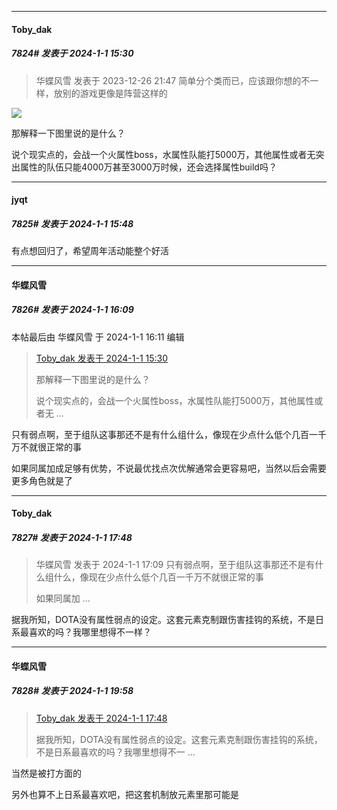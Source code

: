 
*****

####  Toby_dak  
##### 7824#       发表于 2024-1-1 15:30

<blockquote>华蝶风雪 发表于 2023-12-26 21:47
简单分个类而已，应该跟你想的不一样，放别的游戏更像是阵营这样的</blockquote>
<img src="https://p.sda1.dev/15/43b5c876a2b79eddfced60478e8fcf6c/1000132014.jpg" referrerpolicy="no-referrer">

那解释一下图里说的是什么？

说个现实点的，会战一个火属性boss，水属性队能打5000万，其他属性或者无突出属性的队伍只能4000万甚至3000万时候，还会选择属性build吗？


*****

####  jyqt  
##### 7825#       发表于 2024-1-1 15:48

有点想回归了，希望周年活动能整个好活


*****

####  华蝶风雪  
##### 7826#       发表于 2024-1-1 16:09

 本帖最后由 华蝶风雪 于 2024-1-1 16:11 编辑 
<blockquote><a href="httphttps://bbs.saraba1st.com/2b/forum.php?mod=redirect&amp;goto=findpost&amp;pid=63502694&amp;ptid=1582120" target="_blank">Toby_dak 发表于 2024-1-1 15:30</a>

那解释一下图里说的是什么？

说个现实点的，会战一个火属性boss，水属性队能打5000万，其他属性或者无 ...</blockquote>
只有弱点啊，至于组队这事那还不是有什么组什么，像现在少点什么低个几百一千万不就很正常的事

如果同属加成足够有优势，不说最优找点次优解通常会更容易吧，当然以后会需要更多角色就是了


*****

####  Toby_dak  
##### 7827#       发表于 2024-1-1 17:48

<blockquote>华蝶风雪 发表于 2024-1-1 17:09
只有弱点啊，至于组队这事那还不是有什么组什么，像现在少点什么低个几百一千万不就很正常的事

如果同属加 ...</blockquote>
据我所知，DOTA没有属性弱点的设定。这套元素克制跟伤害挂钩的系统，不是日系最喜欢的吗？我哪里想得不一样？


*****

####  华蝶风雪  
##### 7828#       发表于 2024-1-1 19:58

<blockquote><a href="httphttps://bbs.saraba1st.com/2b/forum.php?mod=redirect&amp;goto=findpost&amp;pid=63503746&amp;ptid=1582120" target="_blank">Toby_dak 发表于 2024-1-1 17:48</a>

据我所知，DOTA没有属性弱点的设定。这套元素克制跟伤害挂钩的系统，不是日系最喜欢的吗？我哪里想得不一 ...</blockquote>
当然是被打方面的

另外也算不上日系最喜欢吧，把这套机制放元素里那可能是

